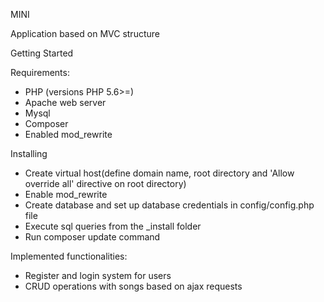 MINI

Application based on MVC structure

Getting Started

Requirements:

- PHP (versions PHP 5.6>=)
- Apache web server
- Mysql
- Composer
- Enabled mod_rewrite

Installing

- Create virtual host(define domain name, root directory and 'Allow override all' directive on root directory)
- Enable mod_rewrite
- Create database and set up database credentials in config/config.php file
- Execute sql queries from the _install folder
- Run composer update command

Implemented functionalities:

- Register and login system for users
- CRUD operations with songs based on ajax requests



